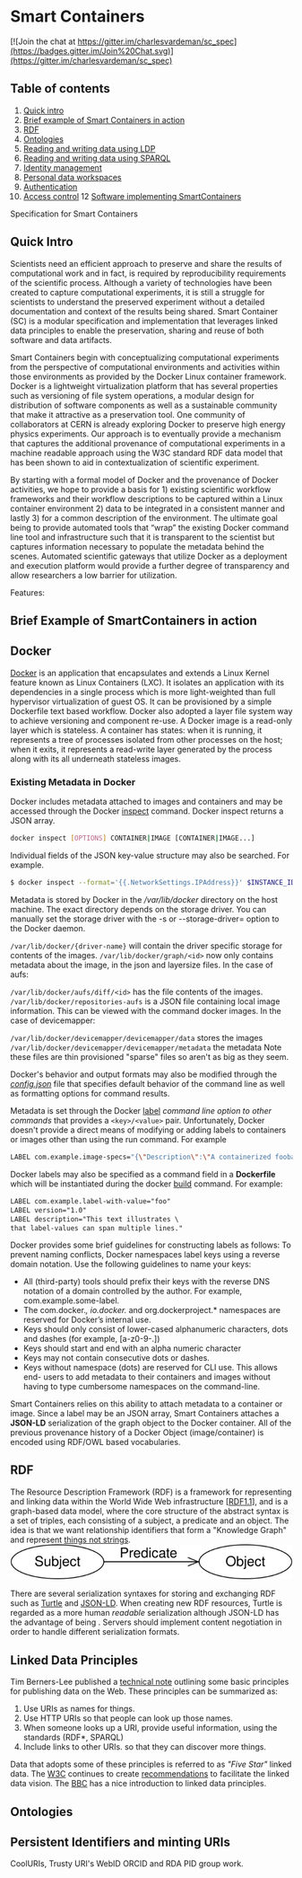 # Smart Containers

[![Join the chat at https://gitter.im/charlesvardeman/sc_spec](https://badges.gitter.im/Join%20Chat.svg)](https://gitter.im/charlesvardeman/sc_spec)

## Table of contents

 1. [Quick intro](#quick-intro)
 2. [Brief example of Smart Containers in action](#brief-example-of-solid-in-action)
 3. [RDF](#rdf)
 4. [Ontologies](#Ontologies)
 4. [Reading and writing data using LDP](#reading-and-writing-data-using-ldp)
 5. [Reading and writing data using SPARQL](#reading-and-writing-data-using-sparql)
 8. [Identity management](#identity-management-based-on-webid)
 9. [Personal data workspaces](#personal-data-workspaces)
 10. [Authentication](#authentication)
 11. [Access control](#access-control)
 12 [Software implementing SmartContainers](#software-implementing-solid)

Specification for Smart Containers

## Quick Intro
Scientists need an efficient approach to preserve and share the results of computational work and in fact, is required by reproducibility requirements of the scientific process. Although a variety of technologies have been created to capture computational experiments, it is still a struggle for scientists to understand the preserved experiment without a detailed documentation and context of the results being shared. Smart Container (SC) is a modular specification and implementation that leverages linked data principles to enable the preservation, sharing and reuse of both software and data artifacts.

Smart Containers begin with conceptualizing computational experiments from the perspective of computational environments and activities within those environments as provided by the Docker Linux container framework. Docker is a lightweight virtualization platform that has several properties such as versioning of file system operations, a modular design for distribution of software components as well as a sustainable community that make it attractive as a preservation tool. One community of collaborators at CERN is already exploring Docker to preserve high energy physics experiments. Our approach is to eventually provide a mechanism that captures the additional provenance of computational experiments in a machine readable approach using the W3C standard RDF data model that has been shown to aid in contextualization of scientific experiment.

By starting with a formal model of Docker and the provenance of Docker activities, we hope to provide a basis for 1) existing scientific workflow frameworks and their workflow descriptions to be captured within a Linux container environment 2) data to be integrated in a consistent manner and lastly 3) for a common description of the environment. The ultimate goal being to provide automated tools that “wrap” the existing Docker command line tool and infrastructure such that it is transparent to the scientist but captures information necessary to populate the metadata behind the scenes. Automated scientific gateways that utilize Docker as a deployment and execution platform would provide a further degree of transparency and allow researchers a low barrier for utilization.

Features:


## Brief Example of SmartContainers in action


## Docker
[Docker](https://www.docker.com/) is an application that encapsulates and extends a Linux Kernel feature known as Linux Containers (LXC). It isolates an application with its dependencies in a single process which is more light-weighted than full hypervisor virtualization of guest OS. It can be provisioned by a simple Dockerfile text based workflow. Docker also adopted a layer file system way to achieve versioning and component re-use. A Docker image is a read-only layer which is stateless. A container has states: when it is running, it represents a tree of processes isolated from other processes on the host; when it exits, it represents a read-write layer generated by the process along with its all underneath stateless images.

### Existing Metadata in Docker
Docker includes metadata attached to images and containers and may be accessed through the Docker [inspect](https://docs.docker.com/reference/commandline/inspect/) command. Docker inspect returns a JSON array.  

```bash
docker inspect [OPTIONS] CONTAINER|IMAGE [CONTAINER|IMAGE...]

```

Individual fields of the JSON key-value structure may also be searched. For example.
```bash
$ docker inspect --format='{{.NetworkSettings.IPAddress}}' $INSTANCE_ID
```

Metadata is stored by Docker in the */var/lib/docker* directory on the host machine. The exact directory depends on the storage driver.
You can manually set the storage driver with the -s or --storage-driver= option to the Docker daemon.

`/var/lib/docker/{driver-name}` will contain the driver specific storage for contents of the images.
`/var/lib/docker/graph/<id>` now only contains metadata about the image, in the json and layersize files.
In the case of aufs:

`/var/lib/docker/aufs/diff/<id>` has the file contents of the images.
`/var/lib/docker/repositories-aufs` is a JSON file containing local image information. This can be viewed with the command docker images.
In the case of devicemapper:

`/var/lib/docker/devicemapper/devicemapper/data` stores the images
`/var/lib/docker/devicemapper/devicemapper/metadata` the metadata
Note these files are thin provisioned "sparse" files so aren't as big as they seem.

Docker's behavior and output formats may also be modified through the [*config.json*](https://docs.docker.com/reference/commandline/cli/) file that specifies default behavior of the command line as well as formatting options for command results.

Metadata is set through the Docker [label](https://docs.docker.com/userguide/labels-custom-metadata/) *command line option to other commands* that provides a `<key>/<value>` pair. Unfortunately, Docker doesn't provide a direct means of modifying or adding labels to containers or images other than using the run command. For example


```bash
LABEL com.example.image-specs="{\"Description\":\"A containerized foobar\",\"Usage\":\"docker run --rm example\\/foobar [args]\",\"License\":\"GPL\",\"Version\":\"0.0.1-beta\",\"aBoolean\":true,\"aNumber\":0.01234,\"aNestedArray\":[\"a\",\"b\",\"c\"]}"
```
Docker labels may also be specified as a command field in a **Dockerfile** which will be instantiated during the docker [build](https://docs.docker.com/reference/builder/) command. For example:
```
LABEL com.example.label-with-value="foo"
LABEL version="1.0"
LABEL description="This text illustrates \
that label-values can span multiple lines."
```

Docker provides some brief guidelines for constructing labels as follows:
To prevent naming conflicts, Docker namespaces label keys using a reverse domain notation. Use the following guidelines to name your keys:

+ All (third-party) tools should prefix their keys with the reverse DNS notation of a domain controlled by the author. For example, com.example.some-label.
+ The com.docker.*, io.docker.* and org.dockerproject.* namespaces are reserved for Docker’s internal use.
+ Keys should only consist of lower-cased alphanumeric characters, dots and dashes (for example, [a-z0-9-.])
+ Keys should start and end with an alpha numeric character
+ Keys may not contain consecutive dots or dashes.
+ Keys without namespace (dots) are reserved for CLI use. This allows end- users to add metadata to their containers and images without having to type cumbersome namespaces on the command-line.

Smart Containers relies on this ability to attach metadata to a container or image. Since a label may be an JSON array, Smart Containers attaches a **JSON-LD** serialization of the graph object to the Docker container. All of the previous provenance history of a Docker Object (image/container) is encoded using RDF/OWL based vocabularies.

## RDF
The Resource Description Framework (RDF) is a framework for representing and linking data within the World Wide Web infrastructure [[RDF1.1](http://www.w3.org/TR/rdf11-concepts/)], and is a graph-based data model, where the core structure of the abstract syntax is a set of triples, each consisting of a subject, a predicate and an object. The idea is that we want relationship identifiers that form a "Knowledge Graph" and represent [things not strings](https://googleblog.blogspot.com/2012/05/introducing-knowledge-graph-things-not.html).
![](https://github.com/charlesvardeman/sc_spec/blob/master/assets/rdf-graph.svg)

There are several serialization syntaxes for storing and exchanging RDF such as [Turtle](http://www.w3.org/TR/turtle/) and [JSON-LD](http://www.w3.org/TR/json-ld/). When creating new RDF resources, Turtle is regarded as a more human *readable* serialization although JSON-LD has the advantage of being . Servers should implement content negotiation in order to handle different serialization formats.


## Linked Data Principles
Tim Berners-Lee published a [technical note](http://www.w3.org/DesignIssues/LinkedData.html) outlining some basic principles for publishing data on the Web. These principles can be summarized as:

1. Use URIs as names for things.
2. Use HTTP URIs so that people can look up those names.
3. When someone looks up a URI, provide useful information, using the standards (RDF*, SPARQL)
4. Include links to other URIs. so that they can discover more things.

Data that adopts some of these principles is referred to as *"Five Star"* linked data. The [W3C](http://www.w3.org/standards/semanticweb/data) continues to create [recommendations](http://www.w3.org/standards/techs/linkeddata#w3c_all) to facilitate the linked data vision. The [BBC](http://www.bbc.co.uk/blogs/radiolabs/s5/linked-data/s5.html) has a nice introduction to linked data principles.
## Ontologies

## Persistent Identifiers and minting URIs
CoolURIs, Trusty URI's WebID ORCID and RDA PID group work.
